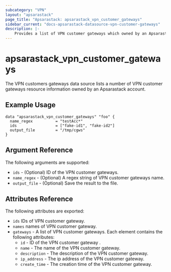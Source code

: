 ```yaml
---
subcategory: "VPN"
layout: "apsarastack"
page_title: "Apsarastack: apsarastack_vpn_customer_gateways"
sidebar_current: "docs-apsarastack-datasource-vpn-customer-gateways"
description: |-
    Provides a list of VPN customer gateways which owned by an Apsarastack account.
---
```


# apsarastack\_vpn_customer_gateways

The VPN customers gateways data source lists a number of VPN customer gateways resource information owned by an Apsarastack account.

## Example Usage

```
data "apsarastack_vpn_customer_gateways" "foo" {
  name_regex          = "testAcc*"
  ids                 = ["fake-id1", "fake-id2"] 
  output_file         = "/tmp/cgws"
}

```

## Argument Reference

The following arguments are supported:

* `ids` - (Optional) ID of the VPN customer gateways.
* `name_regex` - (Optional) A regex string of VPN customer gateways name.
* `output_file` - (Optional) Save the result to the file.

## Attributes Reference

The following attributes are exported:

* `ids` IDs of VPN customer gateway.
* `names` names of VPN customer gateway.
* `gateways` - A list of VPN customer gateways. Each element contains the following attributes:
  * `id` - ID of the VPN customer gateway .
  * `name` - The name of the VPN customer gateway.
  * `description` - The description of the VPN customer gateway.
  * `ip_address` - The ip address of the VPN customer gateway.
  * `create_time` - The creation time of the VPN customer gateway.

